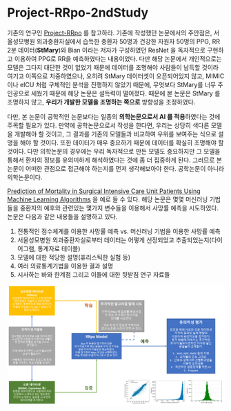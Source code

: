 # Project-RRpo-2ndStudy

기존의 연구인 [Project-RRpo](https://github.com/Noritheyellow/Project-RRpo) 를 참고하라. 기존에 작성했던 논문에서의 주안점은, 서울성모병원 외과중환자실에서 습득한 중환자 50명과 건강한 자원자 50명의 PPG, RR 2분 데이터(**StMary**)와 Bian 이라는 저자가 구성하였던 ResNet 을 독자적으로 구현하고 이용하여 PPG로 RR을 예측하였다는 내용이었다. 다만 해당 논문에서 개인적으로는 모델은 그다지 대단한 것이 없었기 때문에 데이터를 조명해야 사람들이 납득할 것이라 여기고 이쪽으로 치중하였으나, 오히려 StMary 데이터셋이 오픈되어있지 않고, MIMIC 이나 eICU 처럼 구체적인 분석을 진행하지 않았기 때문에, 무엇보다 StMary를 너무 주인공으로 세웠기 때문에 해당 논문은 설득력이 떨어졌다. 때문에 본 논문은 StMary 를 조명하지 않고, **우리가 개발한 모델을 조명하는 쪽으로** 방향성을 조정하였다.

다만, 본 논문이 공학적인 논문보다는 일종의 **의학논문으로서 AI 를 적용**하였다는 것에 주목할 필요가 있다. 만약에 공학논문으로서 작성을 한다면, 우리는 상당히 색다른 모델을 개발해야 할 것이고, 그 결과를 기존의 모델들과 비교하여 우위를 보여주는 식으로 설명을 해야 할 것이다. 또한 데이터가 매우 중요하기 때문에 데이터를 확실히 조명해야 할 것이다. 다만 의학논문의 경우에는 우리 독자적으로 만든 모델도 중요하지만 그 모델을 통해서 환자의 정보를 유의미하게 해석하였다는 것에 좀 더 집중하게 된다. 그러므로 본 논문이 어떠한 관점으로 접근해야 하는지를 먼저 생각해보아야 한다. 공학논문이 아니라 의학논문이다. 

[Prediction of Mortality in Surgical Intensive Care Unit Patients Using Machine Learning Algorithms](https://www.ncbi.nlm.nih.gov/pmc/articles/PMC8044535/) 을 예로 들 수 있다. 해당 논문은 몇몇 머신러닝 기법들을 중환자의 예후와 관련있는 몇가지 변수들을 이용해서 사망률 예측을 시도하였다. 논문은 다음과 같은 내용들을 설명하고 있다.

1. 전통적인 점수체계를 이용한 사망률 예측 vs. 머신러닝 기법을 이용한 사망률 예측
2. 서울성모병원 외과중환자실로부터 데이터는 어떻게 선정되었고 추출되었는지(다이어그램, 통계자료 테이블)
3. 모델에 대한 적당한 설명(휴리스틱한 실험 등)
4. 여러 의료통계기법을 이용한 결과 설명
5. 시사하는 바와 한계점 그리고 이들에 대한 뒷받침 연구 자료들

![](./resources/figures/RRpo%E1%84%8B%E1%85%A7%E1%86%AB%E1%84%80%E1%85%AE%E1%84%89%E1%85%A5%E1%86%AF%E1%84%80%E1%85%A81.png)